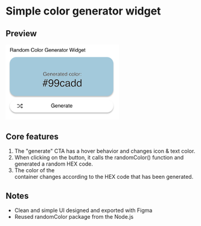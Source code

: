 # Simple color generator widget

## Preview

<img src="preview.png" width="300">

## Core features

1. The "generate" CTA has a hover behavior and changes icon & text color.
2. When clicking on the button, it calls the randomColor() function and generated a random HEX code.
3. The color of the <div> container changes according to the HEX code that has been generated.

## Notes

- Clean and simple UI designed and exported with Figma
- Reused randomColor package from the Node.js
